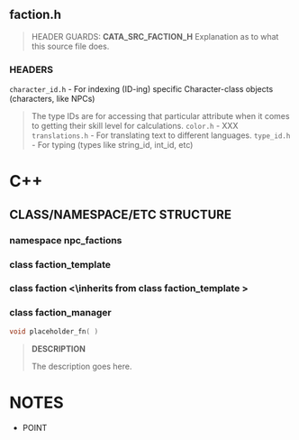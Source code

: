 ## faction.h
> HEADER GUARDS: **CATA_SRC_FACTION_H**
> Explanation as to what this source file does.
### HEADERS
`character_id.h` - For indexing (ID-ing) specific Character-class objects (characters, like NPCs)
> The type IDs are for accessing that particular attribute when it comes to getting their skill level for calculations.
`color.h` - XXX
`translations.h` - For translating text to different languages.
`type_id.h` - For typing (types like string_id, int_id, etc)
# C++
## CLASS/NAMESPACE/ETC STRUCTURE
### namespace npc_factions
### class faction_template
### class faction <\inherits from class faction_template \>
### class faction_manager
```c++
void placeholder_fn( )
```
> **DESCRIPTION**
>
> The description goes here.

# NOTES
- POINT